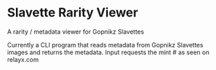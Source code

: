 # Slavette Rarity Viewer

A rarity / metadata viewer for Gopnikz Slavettes

Currently a CLI program that reads metadata from Gopnikz Slavettes images and returns the metadata. 
Input requests the mint # as seen on relayx.com
